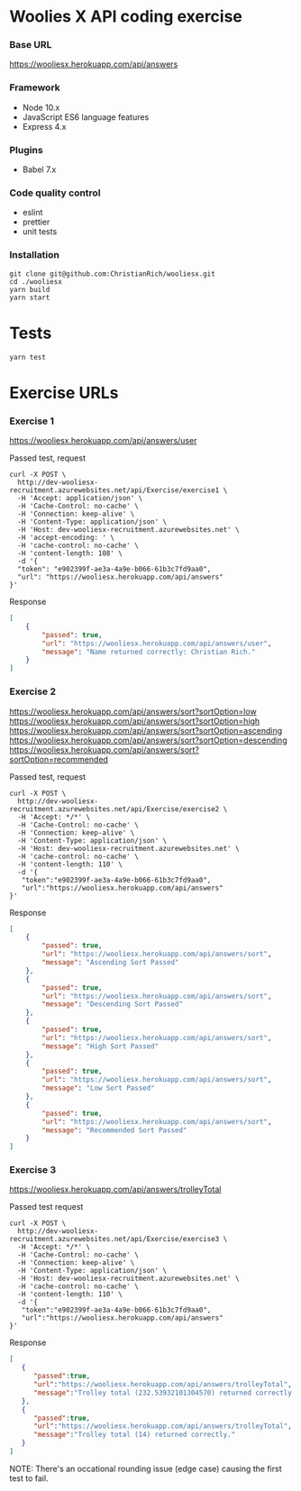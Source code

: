 # Woolies X API coding exercise

### Base URL 
https://wooliesx.herokuapp.com/api/answers

### Framework

- Node 10.x
- JavaScript ES6 language features
- Express 4.x

### Plugins

- Babel 7.x

### Code quality control

- eslint
- prettier
- unit tests

### Installation

```
git clone git@github.com:ChristianRich/wooliesx.git
cd ./wooliesx
yarn build
yarn start
```

# Tests

```
yarn test
```

# Exercise URLs

### Exercise 1
https://wooliesx.herokuapp.com/api/answers/user  

Passed test, request

```shell
curl -X POST \
  http://dev-wooliesx-recruitment.azurewebsites.net/api/Exercise/exercise1 \
  -H 'Accept: application/json' \
  -H 'Cache-Control: no-cache' \
  -H 'Connection: keep-alive' \
  -H 'Content-Type: application/json' \
  -H 'Host: dev-wooliesx-recruitment.azurewebsites.net' \
  -H 'accept-encoding: ' \
  -H 'cache-control: no-cache' \
  -H 'content-length: 108' \
  -d '{
  "token": "e902399f-ae3a-4a9e-b066-61b3c7fd9aa0",
  "url": "https://wooliesx.herokuapp.com/api/answers"
}'
```

Response  

```json
[
    {
        "passed": true,
        "url": "https://wooliesx.herokuapp.com/api/answers/user",
        "message": "Name returned correctly: Christian Rich."
    }
]
```
### Exercise 2  

https://wooliesx.herokuapp.com/api/answers/sort?sortOption=low  
https://wooliesx.herokuapp.com/api/answers/sort?sortOption=high  
https://wooliesx.herokuapp.com/api/answers/sort?sortOption=ascending  
https://wooliesx.herokuapp.com/api/answers/sort?sortOption=descending  
https://wooliesx.herokuapp.com/api/answers/sort?sortOption=recommended  



Passed test, request  

```shell
curl -X POST \
  http://dev-wooliesx-recruitment.azurewebsites.net/api/Exercise/exercise2 \
  -H 'Accept: */*' \
  -H 'Cache-Control: no-cache' \
  -H 'Connection: keep-alive' \
  -H 'Content-Type: application/json' \
  -H 'Host: dev-wooliesx-recruitment.azurewebsites.net' \
  -H 'cache-control: no-cache' \
  -H 'content-length: 110' \
  -d '{  
   "token":"e902399f-ae3a-4a9e-b066-61b3c7fd9aa0",
   "url":"https://wooliesx.herokuapp.com/api/answers"
}'
```

Response  
```json
[
    {
        "passed": true,
        "url": "https://wooliesx.herokuapp.com/api/answers/sort",
        "message": "Ascending Sort Passed"
    },
    {
        "passed": true,
        "url": "https://wooliesx.herokuapp.com/api/answers/sort",
        "message": "Descending Sort Passed"
    },
    {
        "passed": true,
        "url": "https://wooliesx.herokuapp.com/api/answers/sort",
        "message": "High Sort Passed"
    },
    {
        "passed": true,
        "url": "https://wooliesx.herokuapp.com/api/answers/sort",
        "message": "Low Sort Passed"
    },
    {
        "passed": true,
        "url": "https://wooliesx.herokuapp.com/api/answers/sort",
        "message": "Recommended Sort Passed"
    }
]
```

### Exercise 3  

https://wooliesx.herokuapp.com/api/answers/trolleyTotal

Passed test request

```shell
curl -X POST \
  http://dev-wooliesx-recruitment.azurewebsites.net/api/Exercise/exercise3 \
  -H 'Accept: */*' \
  -H 'Cache-Control: no-cache' \
  -H 'Connection: keep-alive' \
  -H 'Content-Type: application/json' \
  -H 'Host: dev-wooliesx-recruitment.azurewebsites.net' \
  -H 'cache-control: no-cache' \
  -H 'content-length: 110' \
  -d '{  
   "token":"e902399f-ae3a-4a9e-b066-61b3c7fd9aa0",
   "url":"https://wooliesx.herokuapp.com/api/answers"
}'
```

Response

```json
[  
   {  
      "passed":true,
      "url":"https://wooliesx.herokuapp.com/api/answers/trolleyTotal",
      "message":"Trolley total (232.53932101304570) returned correctly."
   },
   {  
      "passed":true,
      "url":"https://wooliesx.herokuapp.com/api/answers/trolleyTotal",
      "message":"Trolley total (14) returned correctly."
   }
]
```

NOTE: There's an occational rounding issue (edge case) causing the first test to fail.
